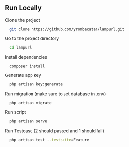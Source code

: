 ## Run Locally

Clone the project

```bash
  git clone https://github.com/yrombacatan/lampurl.git
```

Go to the project directory

```bash
  cd lampurl
```

Install dependencies

```bash
  composer install
```

Generate app key

```bash
  php artisan key:generate
```

Run migration (make sure to set database in .env)

```bash
  php artisan migrate
```

Run script

```bash
  php artisan serve
```

Run Testcase (2 should passed and  1 should fail)

```bash
  php artisan test --testsuite=Feature
```